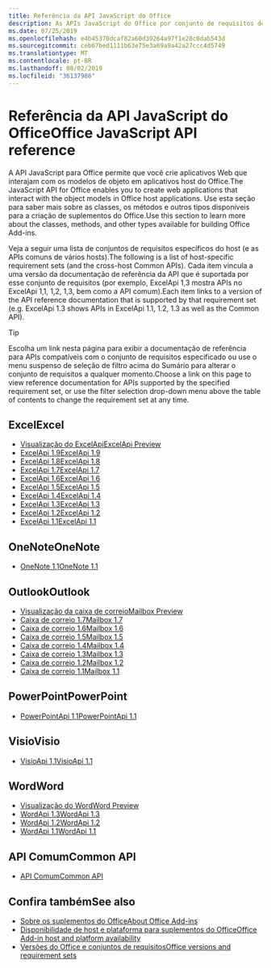 ```yaml
---
title: Referência da API JavaScript do Office
description: As APIs JavaScript do Office por conjunto de requisitos de host
ms.date: 07/25/2019
ms.openlocfilehash: e4b45370dcaf82a60d39264a97f1e28c0dab543d
ms.sourcegitcommit: ceb67bed1111b63e75e3a69a9a42a27ccc4d5749
ms.translationtype: MT
ms.contentlocale: pt-BR
ms.lasthandoff: 08/02/2019
ms.locfileid: "36137986"
---
```

# <a name="office-javascript-api-reference"></a><span data-ttu-id="3226c-103">Referência da API JavaScript do Office</span><span class="sxs-lookup"><span data-stu-id="3226c-103">Office JavaScript API reference</span></span>

<span data-ttu-id="3226c-104">A API JavaScript para Office permite que você crie aplicativos Web que interajam com os modelos de objeto em aplicativos host do Office.</span><span class="sxs-lookup"><span data-stu-id="3226c-104">The JavaScript API for Office enables you to create web applications that interact with the object models in Office host applications.</span></span> <span data-ttu-id="3226c-105">Use esta seção para saber mais sobre as classes, os métodos e outros tipos disponíveis para a criação de suplementos do Office.</span><span class="sxs-lookup"><span data-stu-id="3226c-105">Use this section to learn more about the classes, methods, and other types available for building Office Add-ins.</span></span>

<span data-ttu-id="3226c-106">Veja a seguir uma lista de conjuntos de requisitos específicos do host (e as APIs comuns de vários hosts).</span><span class="sxs-lookup"><span data-stu-id="3226c-106">The following is a list of host-specific requirement sets (and the cross-host Common APIs).</span></span> <span data-ttu-id="3226c-107">Cada item vincula a uma versão da documentação de referência da API que é suportada por esse conjunto de requisitos (por exemplo, ExcelApi 1,3 mostra APIs no ExcelApi 1,1, 1,2, 1,3, bem como a API comum).</span><span class="sxs-lookup"><span data-stu-id="3226c-107">Each item links to a version of the API reference documentation that is supported by that requirement set (e.g. ExcelApi 1.3 shows APIs in ExcelApi 1.1, 1.2, 1.3 as well as the Common API).</span></span>

> [!TIP]
> <span data-ttu-id="3226c-108">Escolha um link nesta página para exibir a documentação de referência para APIs compatíveis com o conjunto de requisitos especificado ou use o menu suspenso de seleção de filtro acima do Sumário para alterar o conjunto de requisitos a qualquer momento.</span><span class="sxs-lookup"><span data-stu-id="3226c-108">Choose a link on this page to view reference documentation for APIs supported by the specified requirement set, or use the filter selection drop-down menu above the table of contents to change the requirement set at any time.</span></span>

## <a name="excel"></a><span data-ttu-id="3226c-109">Excel</span><span class="sxs-lookup"><span data-stu-id="3226c-109">Excel</span></span>

- [<span data-ttu-id="3226c-110">Visualização do ExcelApi</span><span class="sxs-lookup"><span data-stu-id="3226c-110">ExcelApi Preview</span></span>](/javascript/api/excel?view=excel-js-preview)
- [<span data-ttu-id="3226c-111">ExcelApi 1.9</span><span class="sxs-lookup"><span data-stu-id="3226c-111">ExcelApi 1.9</span></span>](/javascript/api/excel?view=excel-js-1.9)
- [<span data-ttu-id="3226c-112">ExcelApi 1.8</span><span class="sxs-lookup"><span data-stu-id="3226c-112">ExcelApi 1.8</span></span>](/javascript/api/excel?view=excel-js-1.8)
- [<span data-ttu-id="3226c-113">ExcelApi 1.7</span><span class="sxs-lookup"><span data-stu-id="3226c-113">ExcelApi 1.7</span></span>](/javascript/api/excel?view=excel-js-1.7)
- [<span data-ttu-id="3226c-114">ExcelApi 1.6</span><span class="sxs-lookup"><span data-stu-id="3226c-114">ExcelApi 1.6</span></span>](/javascript/api/excel?view=excel-js-1.6)
- [<span data-ttu-id="3226c-115">ExcelApi 1.5</span><span class="sxs-lookup"><span data-stu-id="3226c-115">ExcelApi 1.5</span></span>](/javascript/api/excel?view=excel-js-1.5)
- [<span data-ttu-id="3226c-116">ExcelApi 1.4</span><span class="sxs-lookup"><span data-stu-id="3226c-116">ExcelApi 1.4</span></span>](/javascript/api/excel?view=excel-js-1.4)
- [<span data-ttu-id="3226c-117">ExcelApi 1.3</span><span class="sxs-lookup"><span data-stu-id="3226c-117">ExcelApi 1.3</span></span>](/javascript/api/excel?view=excel-js-1.3)
- [<span data-ttu-id="3226c-118">ExcelApi 1.2</span><span class="sxs-lookup"><span data-stu-id="3226c-118">ExcelApi 1.2</span></span>](/javascript/api/excel?view=excel-js-1.2)
- [<span data-ttu-id="3226c-119">ExcelApi 1.1</span><span class="sxs-lookup"><span data-stu-id="3226c-119">ExcelApi 1.1</span></span>](/javascript/api/excel?view=excel-js-1.1)

## <a name="onenote"></a><span data-ttu-id="3226c-120">OneNote</span><span class="sxs-lookup"><span data-stu-id="3226c-120">OneNote</span></span>

- [<span data-ttu-id="3226c-121">OneNote 1,1</span><span class="sxs-lookup"><span data-stu-id="3226c-121">OneNote 1.1</span></span>](/javascript/api/onenote?view=onenote-js-1.1)

## <a name="outlook"></a><span data-ttu-id="3226c-122">Outlook</span><span class="sxs-lookup"><span data-stu-id="3226c-122">Outlook</span></span>

- [<span data-ttu-id="3226c-123">Visualização da caixa de correio</span><span class="sxs-lookup"><span data-stu-id="3226c-123">Mailbox Preview</span></span>](/javascript/api/outlook?view=outlook-js-preview)
- [<span data-ttu-id="3226c-124">Caixa de correio 1.7</span><span class="sxs-lookup"><span data-stu-id="3226c-124">Mailbox 1.7</span></span>](/javascript/api/outlook?view=outlook-js-1.7)
- [<span data-ttu-id="3226c-125">Caixa de correio 1.6</span><span class="sxs-lookup"><span data-stu-id="3226c-125">Mailbox 1.6</span></span>](/javascript/api/outlook?view=outlook-js-1.6)
- [<span data-ttu-id="3226c-126">Caixa de correio 1.5</span><span class="sxs-lookup"><span data-stu-id="3226c-126">Mailbox 1.5</span></span>](/javascript/api/outlook?view=outlook-js-1.5)
- [<span data-ttu-id="3226c-127"> Caixa de correio 1.4</span><span class="sxs-lookup"><span data-stu-id="3226c-127">Mailbox 1.4</span></span>](/javascript/api/outlook?view=outlook-js-1.4)
- [<span data-ttu-id="3226c-128"> Caixa de correio 1.3</span><span class="sxs-lookup"><span data-stu-id="3226c-128">Mailbox 1.3</span></span>](/javascript/api/outlook?view=outlook-js-1.3)
- [<span data-ttu-id="3226c-129">Caixa de correio 1.2</span><span class="sxs-lookup"><span data-stu-id="3226c-129">Mailbox 1.2</span></span>](/javascript/api/outlook?view=outlook-js-1.2)
- [<span data-ttu-id="3226c-130"> Caixa de correio 1.1</span><span class="sxs-lookup"><span data-stu-id="3226c-130">Mailbox 1.1</span></span>](/javascript/api/outlook?view=outlook-js-1.1)

## <a name="powerpoint"></a><span data-ttu-id="3226c-131">PowerPoint</span><span class="sxs-lookup"><span data-stu-id="3226c-131">PowerPoint</span></span>

- [<span data-ttu-id="3226c-132">PowerPointApi 1,1</span><span class="sxs-lookup"><span data-stu-id="3226c-132">PowerPointApi 1.1</span></span>](/javascript/api/powerpoint?view=powerpoint-js-1.1)

## <a name="visio"></a><span data-ttu-id="3226c-133">Visio</span><span class="sxs-lookup"><span data-stu-id="3226c-133">Visio</span></span>

- [<span data-ttu-id="3226c-134">VisioApi 1,1</span><span class="sxs-lookup"><span data-stu-id="3226c-134">VisioApi 1.1</span></span>](/javascript/api/visio?view=visio-js-1.1)

## <a name="word"></a><span data-ttu-id="3226c-135">Word</span><span class="sxs-lookup"><span data-stu-id="3226c-135">Word</span></span>

- [<span data-ttu-id="3226c-136">Visualização do Word</span><span class="sxs-lookup"><span data-stu-id="3226c-136">Word Preview</span></span>](/javascript/api/word?view=word-js-preview)
- [<span data-ttu-id="3226c-137">WordApi 1.3</span><span class="sxs-lookup"><span data-stu-id="3226c-137">WordApi 1.3</span></span>](/javascript/api/word?view=word-js-1.3)
- [<span data-ttu-id="3226c-138">WordApi 1.2</span><span class="sxs-lookup"><span data-stu-id="3226c-138">WordApi 1.2</span></span>](/javascript/api/word?view=word-js-1.2)
- [<span data-ttu-id="3226c-139">WordApi 1.1</span><span class="sxs-lookup"><span data-stu-id="3226c-139">WordApi 1.1</span></span>](/javascript/api/word?view=word-js-1.1)

## <a name="common-api"></a><span data-ttu-id="3226c-140">API Comum</span><span class="sxs-lookup"><span data-stu-id="3226c-140">Common API</span></span>

- [<span data-ttu-id="3226c-141">API Comum</span><span class="sxs-lookup"><span data-stu-id="3226c-141">Common API</span></span>](/javascript/api/office?view=common-js)

## <a name="see-also"></a><span data-ttu-id="3226c-142">Confira também</span><span class="sxs-lookup"><span data-stu-id="3226c-142">See also</span></span>

- [<span data-ttu-id="3226c-143">Sobre os suplementos do Office</span><span class="sxs-lookup"><span data-stu-id="3226c-143">About Office Add-ins</span></span>](/office/dev/add-ins/overview)
- [<span data-ttu-id="3226c-144">Disponibilidade de host e plataforma para suplementos do Office</span><span class="sxs-lookup"><span data-stu-id="3226c-144">Office Add-in host and platform availability</span></span>](/office/dev/add-ins/overview/office-add-in-availability)
- [<span data-ttu-id="3226c-145">Versões do Office e conjuntos de requisitos</span><span class="sxs-lookup"><span data-stu-id="3226c-145">Office versions and requirement sets</span></span>](/office/dev/add-ins/develop/office-versions-and-requirement-sets)
